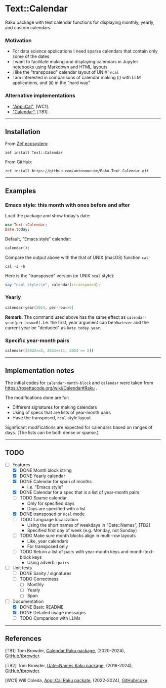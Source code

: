 # Text::Calendar

Raku package with text calendar functions for displaying monthly, yearly, and custom calendars.

### Motivation

- For data science applications I need sparse calendars that contain only some of the dates 
- I want to facilitate making and displaying calendars in Jupyter notebooks using Markdown and HTML layouts  
- I like the "transposed" calendar layout of UNIX' `ncal`
- I am interested in comparisons of calendar making (i) with LLM applications, and (ii) in the "hard way" 

### Alternative implementations

- ["App::Cal"](https://raku.land/zef:coke/App::Cal), [WC1].
- ["Calendar"](https://raku.land/zef:tbrowder/Calendar), [TB1].


-----

## Installation

From [Zef ecosystem](https://raku.land):

```
zef install Text::Calendar
```

From GitHub:

```
zef install https://github.com/antononcube/Raku-Text-Calendar.git
```

-----

## Examples

### Emacs style: this month with ones before and after

Load the package and show today's date:

```raku
use Text::Calendar;
Date.today;
```

Default, "Emacs style" calendar:

```raku
calendar();
```

Compare the output above with the that of UNIX (macOS) function `cal`:

```shell
cal -3 -h
```

Here is the "transposed" version (or UNIX `ncal` style):

```raku
say "ncal style:\n", calendar(:transposed);
```

### Yearly 

```raku
calendar-year(2024, per-row=>6)
```

**Remark:** The command used above has the same effect as `calendar-year(per-row=>6)`. 
I.e. the first, year argument can be `Whatever` and the current year be "deduced" as `Date.today.year`.

### Specific year-month pairs

```raku
calendar([2022=>2, 2023=>11, 2024 => 2])
```

-----

## Implementation notes

The initial codes for `calendar-month-block` and `calendar` were taken from https://rosettacode.org/wiki/Calendar#Raku .

The modifications done are for:
- Different signatures for making calendars
- Using of specs that are lists of year-month pairs
- Have the transposed, `ncal` style layout

Significant modifications are expected for calendars based on ranges of days.
(The lists can be both dense or sparse.)

-----

## TODO

- [ ] Features
  - [X] DONE Month block string
  - [X] DONE Yearly calendar
  - [X] DONE Calendar for span of months
    - I.e. "Emacs style"
  - [X] DONE Calendar for a spec that is a list of year-month pairs
  - [ ] TODO Sparse calendar
    - Only for specified days
    - Days are specified with a list
  - [X] DONE transposed or `ncal` mode 
  - [ ] TODO Language localization
    - Using the short names of weekdays in "Date::Names", [TB2]
    - Specified first day of week (e.g. Monday, not Sunday)
  - [ ] TODO Make sure month blocks align in multi-row layouts 
    - Like, year calendars
    - For transposed only
  - [ ] TODO Return a list of pairs with year-month keys and month-text-block keys
    - Using adverb `:pairs`
- [ ] Unit tests
  - [ ] DONE Sanity / signatures
  - [ ] TODO Correctness
    - [ ] Monthly
    - [ ] Yearly
    - [ ] Span
- [ ] Documentation
  - [X] DONE Basic README
  - [X] DONE Detailed usage messages
  - [ ] TODO Comparison with LLMs

-----

## References

[TB1] Tom Browder,
[Calendar Raku package](https://github.com/tbrowder/Calendar),
(2020-2024),
[GitHub/tbrowder](https://github.com/tbrowder).

[TB2] Tom Browder,
[Date::Names Raku package](https://github.com/tbrowder/Date-Names),
(2019-2024),
[GitHub/tbrowder](https://github.com/tbrowder).


[WC1] Will Coleda,
[App::Cal Raku packate](https://github.com/coke/raku-cal),
(2022-2024),
[GitHub/coke](https://github.com/coke).